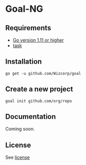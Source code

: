 # Goal-NG

## Requirements

* [Go version 1.11 or higher](https://golang.org/dl/)
* [task](https://taskfile.org/#/installation)

## Installation

```shell
go get -u github.com/Wizcorp/goal
```

## Create a new project

```shell
goal init github.com/org/repo
```

## Documentation

Coming soon.

## License

See [license](./License.md)